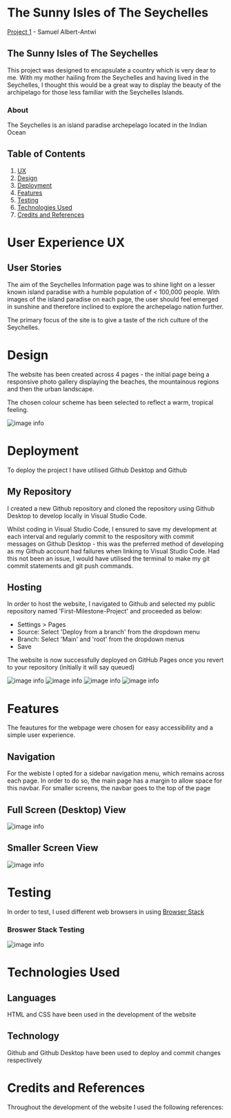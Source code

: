 # The Sunny Isles of The Seychelles

[Project 1](https://s-albertantwi19.github.io/First-Milestone-Project/) - Samuel Albert-Antwi 

## The Sunny Isles of The Seychelles

This project was designed to encapsulate a country which is very dear to me. With my mother hailing from the Seychelles and having lived in the Seychelles, I thought this would be a great way to display the beauty of the archipelago for those less familiar with the Seychelles Islands.

### About 

The Seychelles is an island paradise archepelago located in the Indian Ocean

## Table of Contents
1. [UX](/#user)
2. [Design](/#design)
3. [Deployment](/#deployment)
4. [Features](/#features)
5. [Testing](/#testing)
6. [Technologies Used](/#technologies)
7. [Credits and References](/#credits)

# User Experience UX
## User Stories

The aim of the Seychelles Information page was to shine light on a lesser known island paradise with a humble population of < 100,000 people. With images of the island paradise on each page, the user should feel emerged in sunshine and therefore inclined to explore the archepelago nation further.

The primary focus of the site is to give a taste of the rich culture of the Seychelles. 

# Design

The website has been created across 4 pages - the initial page being a responsive photo gallery displaying the beaches, the mountainous regions and then the urban landscape.

The chosen colour scheme has been selected to reflect a warm, tropical feeling.

![image info](./assets/images/pallete.png)

# Deployment

To deploy the project I have utilised Github Desktop and Github

## My Repository

I created a new Github repository and cloned the repository using Github Desktop to develop locally in Visual Studio Code.

Whilst coding in Visual Studio Code, I ensured to save my development at each interval and regularly commit to the respository with commit messages on Github Desktop - this was the preferred method of developing as my Github account had failures when linking to Visual Studio Code. Had this not been an issue, I would have utilised the terminal to make my git commit statements and git push commands.

## Hosting

In order to host the website, I navigated to Github and selected my public repository named 'First-Milestone-Project' and proceeded as below:

- Settings > Pages
- Source: Select 'Deploy from a branch' from the dropdown menu
- Branch: Select 'Main' and 'root' from the dropdown menus
- Save

The website is now successfully deployed on GitHub Pages once you revert to your repository (initially it will say queued)

![image info](./assets/images/deployment-settings.png)
![image info](./assets/images/deployment-pages.png)
![image info](./assets/images/deployment-main.png)
![image info](./assets/images/deployment-queued.png)


# Features

The feautures for the webpage were chosen for easy accessibility and a simple user experience.

## Navigation

For the webiste I opted for a sidebar navigation menu, which remains across each page. In order to do so, the main page has a margin to allow space for this navbar. For smaller screens, the navbar goes to the top of the page

## Full Screen (Desktop) View

![image info](./assets/images/responsive-fullscreen.png)

## Smaller Screen View

![image info](./assets/images/responsive-smaller-screen.png)

# Testing

In order to test, I used different web browsers in using [Browser Stack](https://www.browserstack.com/)

### Broswer Stack Testing

![image info](./assets/images/broswerstack-performance.png)

# Technologies Used

## Languages

HTML and CSS have been used in the development of the website

## Technology

Github and Github Desktop have been used to deploy and commit changes respectively

# Credits and References

Throughout the development of the website I used the following references:


